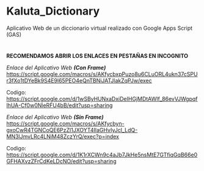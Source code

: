 # Kaluta_Dictionary
Aplicativo Web de un diccionario virtual realizado con Google Apps Script (GAS)

#

**RECOMENDAMOS ABRIR LOS ENLACES EN PESTAÑAS EN INCOGNITO**

_Enlace del Aplicativo Web **(Con Frame)**_
https://script.google.com/macros/s/AKfycbxpPuzo8u6CLuORL4ukn37cSPUr3fXo1tDYeBk9S4E9l65PEO4eQnTBNiJATJlakZqPJw/exec

Codigo: https://script.google.com/d/1wSByHUNxaDxiDeIHGjMDtAWlf_86evVJWgpqflhUA-Cf0w0NleRFU4bB/edit?usp=sharing


_Enlace del Aplicativo Web **(Sin Frame)**_
https://script.google.com/macros/s/AKfycbyn-gxoCwR4TGNCoQE6PzZl1JXOYT4IlaGHvIyJcl_LdQ-MN3lJmvLRc4LNiM48ZczYrQ/exec?p=index

Codigo: https://script.google.com/d/1K1rXCWn9c4aJb7JkHe5nsMtE7GTfiqGqB66e0GFHAXvzZFrCdKeLDcNO/edit?usp=sharing
